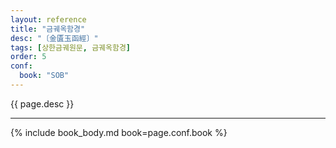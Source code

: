 ```yaml
---
layout: reference
title: "금궤옥함경"
desc: "〔金匱玉函經〕"
tags: [상한금궤원문, 금궤옥함경]
order: 5
conf:
  book: "SOB"
---
```


{{ page.desc }}

***

{% include book_body.md book=page.conf.book %}
